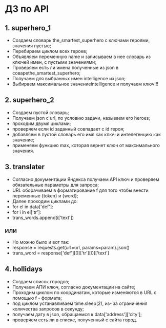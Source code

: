 # ДЗ по API
## 1. superhero_1
- Создаем словарь the_smartest_superhero с ключами героями, значения пустые;
- Перебираем циклом всех героев;
- Объявляем переменную name и записываем в нее словарь из ключей имен, с пустыми значениями;
- Проверяем есть ли имена полученные из json в совареthe_smartest_superhero;
- Получаем для выбранных имен intelligence из json;
- Выбираем максимальное значениеintelligence и получаем ключ!!!
## 2. superhero_2
- Создаем пустой словарь;
- Получаем json с url, по условию задачи, называем его heroes;
- проходим двумя циклами;
- проверяем если id заданный совпадает с id героя;
- добавляем в пустой словарь его имя как ключ и интелегенцию как значение;
- применяем функцию max, которая вернет ключ от максимального значения.

## 3. translater
- Согласно документации Яндекса получаем API ключ и проверяем обязательные параметры для запроса;
- URL оборачиваем в форматирование f для того чтобы внести переменные {token} и {word};
- Далее проходим циклами до: 
- for el in data['def']: 
- for i in el['tr']:
- trans_words.append(i['text'])
### ИЛИ
- Но можно было и вот так:     
- response = requests.get(url=url, params=param).json()
- trans_word = response['def'][0]['tr'][0]['text']
## 4. hollidays
- Создаем список городов;
- Получаем АПИ ключ, согласно документации на сайте;
- Проходим циклом по координатам, которые изменяются в URL с помощью f - формата;
- под циклом устанавливаем time.sleep(2), из- за ограничения количества запросов в секунду;
- получаем дату в json, обращаемся к data['address']['city'];
- проверяем есть ли в списке, полученный с сайта город.